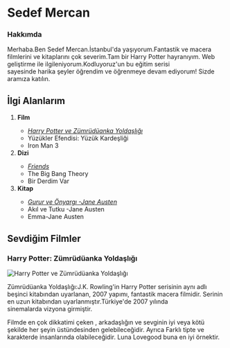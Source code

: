 <h1>Sedef Mercan</h1> <!--Ana başlık burada yer alıyor -->

<h3>Hakkımda</h3> <!--Alt başlık burada yer alıyor-->
<p>Merhaba.Ben Sedef Mercan.İstanbul'da yaşıyorum.Fantastik ve macera filmlerini ve kitaplarını çok severim.Tam bir Harry Potter hayranıyım.
Web geliştirme ile ilgileniyorum.Kodluyoruz'un bu eğitim serisi <br> <!--Hakkımda içeren bilgiler yer alıyor-->
sayesinde harika şeyler öğrendim ve öğrenmeye devam ediyorum! Sizde aramıza katılın.</p>

<h2>İlgi Alanlarım</h2>
<ol>
    <li><strong>Film</strong></li>
        <ul>
            <li><a href="https://www.imdb.com/title/tt0373889/" target="_blank"><em>Harry Potter ve Zümrüdüanka Yoldaşlığı</em></a></li>
            <li>Yüzükler Efendisi: Yüzük Kardeşliği</li>
            <li>Iron Man 3</li>
        </ul>
    <li><strong>Dizi</strong></li>
        <ul>
            <li><a href="https://www.imdb.com/title/tt0108778/?ref_=nv_sr_srsg_0_tt_6_nm_2_q_frie"target="_blank"><em>Friends</em></a></li>
            <li>The Big Bang Theory</li>
            <li>Bir Derdim Var</li>
        </ul>
    <li><strong>Kitap</strong></li>
        <ul>
            <li><a href="https://www.goodreads.com/work/quotes/89951869-gurur-ve-nyarg"><em> Gurur ve Önyargı -Jane Austen</em></a></li>
            <li>Akıl ve Tutku -Jane Austen</li>
            <li>Emma-Jane Austen</li>
        </ul>

</ol>

<h2>Sevdiğim Filmler</h2> <!--Orta Ana başlık yer alıyor. -->
<h3>Harry Potter: Zümrüdüanka Yoldaşlığı</h3> <!--Alt başlık yer alıyor.-->
<img  src="https://bigumigu.com/wp-content/uploads/2007/04/x1926_3820_n.jpg" alt="Harry Potter ve Zümrüdüanka Yoldaşlığı">
<p>Zümrüdüanka Yoldaşlığı:J.K. Rowling'in Harry Potter serisinin aynı adlı beşinci kitabından uyarlanan, 2007 yapımı, fantastik macera filmidir.
Serinin en uzun kitabından uyarlanmıştır.Türkiye'de 2007 yılında <br>sinemalarda vizyona girmiştir. </p>

<p>Filmde en çok dikkatimi çeken , arkadaşlığın ve sevginin  iyi veya kötü şekilde her şeyin üstündesinden gelebileceğidir.
Ayrıca Farklı tipte ve karakterde insanlarında olabileceğidir. Luna Lovegood buna en iyi örnektir.</p> <!--Kişisel görüşüm yer alıyor.-->

